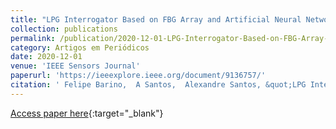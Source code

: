 ```yaml
---
title: "LPG Interrogator Based on FBG Array and Artificial Neural Network"
collection: publications
permalink: /publication/2020-12-01-LPG-Interrogator-Based-on-FBG-Array-and-Artificial-Neural-Network
category: Artigos em Periódicos
date: 2020-12-01
venue: 'IEEE Sensors Journal'
paperurl: 'https://ieeexplore.ieee.org/document/9136757/'
citation: ' Felipe Barino,  A Santos,  Alexandre Santos, &quot;LPG Interrogator Based on FBG Array and Artificial Neural Network.&quot; IEEE Sensors Journal, 2020.'
---
```

[Access paper here](https://ieeexplore.ieee.org/document/9136757/){:target="_blank"}
